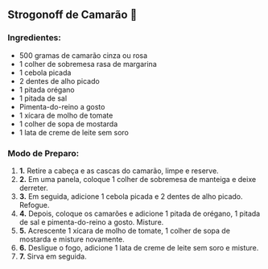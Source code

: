 ## Strogonoff de Camarão :shrimp:

###  Ingredientes:

- 500 gramas de camarão cinza ou rosa
- 1 colher de sobremesa rasa de margarina
- 1 cebola picada
- 2 dentes de alho picado
- 1 pitada orégano
- 1 pitada de sal
- Pimenta-do-reino a gosto
- 1 xícara de molho de tomate
- 1 colher de sopa de mostarda
- 1 lata de creme de leite sem soro

### Modo de Preparo:

1. **1.** Retire a cabeça e as cascas do camarão, limpe e reserve.
2. **2.** Em uma panela, coloque 1 colher de sobremesa de manteiga e deixe derreter.
3. **3.** Em seguida, adicione 1 cebola picada e 2 dentes de alho picado. Refogue.
4. **4.** Depois, coloque os camarões e adicione 1 pitada de orégano, 1 pitada de sal e pimenta-do-reino a gosto. Misture.
5. **5.** Acrescente 1 xícara de molho de tomate, 1 colher de sopa de mostarda e misture novamente.
6. **6.** Desligue o fogo, adicione 1 lata de creme de leite sem soro e misture.
7. **7.** Sirva em seguida.